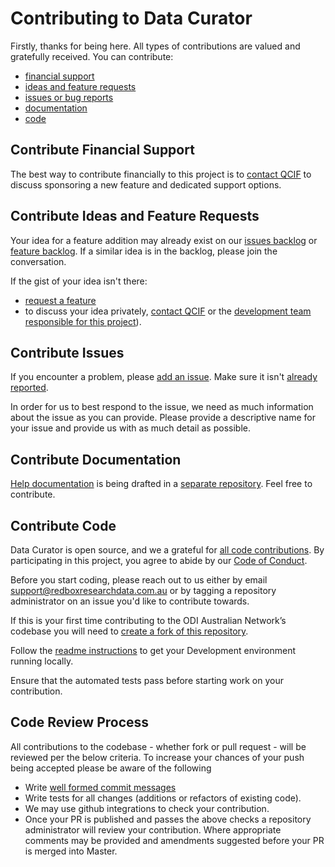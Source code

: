 # Contributing to Data Curator

Firstly, thanks for being here. All types of contributions are valued and gratefully received. You can contribute:

- [financial support](#contribute-financial-support)
- [ideas and feature requests](#contribute-ideas-and-feature-requests)
- [issues or bug reports](#contribute-issues)
- [documentation](#contribute-documentation)
- [code](#contribute-code)

## Contribute Financial Support

The best way to contribute financially to this project is to [contact QCIF](https://www.qcif.edu.au/contact-us/) to discuss sponsoring a new feature and dedicated support options.

## Contribute Ideas and Feature Requests

Your idea for a feature addition may already exist on our [issues backlog](https://github.com/qcif/data-curator/issues) or [feature backlog](https://app.cucumber.pro/projects/data-curator/search/branch/develop?q=%40backlog). If a similar idea is in the backlog, please join the conversation.

If the gist of your idea isn't there:
- [request a feature](https://github.com/qcif/data-curator/issues/new?template=feature-request.md&labels=f:Feature-request&milestone=6&assignee=mattRedBox)
- to discuss your idea privately, [contact QCIF](https://www.qcif.edu.au/contact-us/) or the [development team responsible for this project](support@redboxresearchdata.com.au)).

## Contribute Issues

If you encounter a problem, please [add an issue](https://github.com/qcif/data-curator/issues/new?template=bug.md&labels=problem:Bug&assignee=mattRedBox). Make sure it isn't [already reported](https://github.com/qcif/data-curator/issues).

In order for us to best respond to the issue, we need as much information about the issue as you can provide. Please provide a descriptive name for your issue and provide us with as much detail as possible.

## Contribute Documentation

[Help documentation](https://qcif.github.io/data-curator-help/) is being drafted in a [separate repository](https://github.com/qcif/data-curator-help). Feel free to contribute.

## Contribute Code
Data Curator is open source, and we a grateful for [all code contributions](https://github.com/qcif/data-curator/graphs/contributors). By participating in this project, you agree to abide by our [Code of Conduct](https://github.com/qcif/data-curator/blob/master/.github/CODE_OF_CONDUCT.md).

Before you start coding, please reach out to us either by email  [support@redboxresearchdata.com.au](mailto:support@redboxresearchdata.com.au) or by tagging a repository administrator on an issue you'd like to contribute towards.

If this is your first time contributing to the ODI Australian Network’s codebase you will need to [create a fork of this repository](https://help.github.com/articles/fork-a-repo/).

Follow the [readme instructions](https://github.com/qcif/data-curator#development) to get your Development environment running locally.

Ensure that the automated tests pass before starting work on your contribution.

## Code Review Process

All contributions to the codebase - whether fork or pull request - will be reviewed per the below criteria.
To increase your chances of your push being accepted please be aware of the following
- Write [well formed commit messages](http://tbaggery.com/2008/04/19/a-note-about-git-commit-messages.html)
- Write tests for all changes (additions or refactors of existing code).
- We may use github integrations to check your contribution.
- Once your PR is published and passes the above checks a repository administrator will review your contribution. Where appropriate comments may be provided and amendments suggested before your PR is merged into Master.
